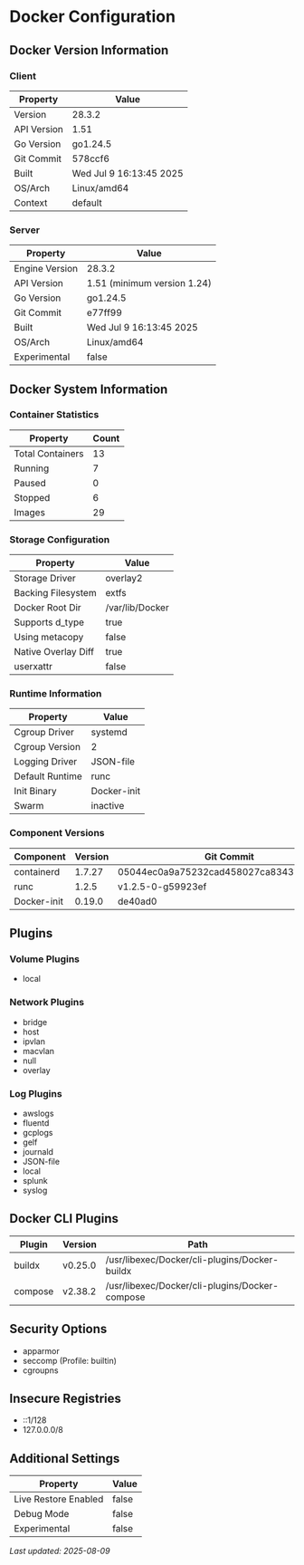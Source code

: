 # Docker Configuration

## Docker Version Information

### Client

| Property | Value |
|----------|-------|
| Version | 28.3.2 |
| API Version | 1.51 |
| Go Version | go1.24.5 |
| Git Commit | 578ccf6 |
| Built | Wed Jul 9 16:13:45 2025 |
| OS/Arch | Linux/amd64 |
| Context | default |

### Server

| Property | Value |
|----------|-------|
| Engine Version | 28.3.2 |
| API Version | 1.51 (minimum version 1.24) |
| Go Version | go1.24.5 |
| Git Commit | e77ff99 |
| Built | Wed Jul 9 16:13:45 2025 |
| OS/Arch | Linux/amd64 |
| Experimental | false |

## Docker System Information

### Container Statistics

| Property | Count |
|----------|-------|
| Total Containers | 13 |
| Running | 7 |
| Paused | 0 |
| Stopped | 6 |
| Images | 29 |

### Storage Configuration

| Property | Value |
|----------|-------|
| Storage Driver | overlay2 |
| Backing Filesystem | extfs |
| Docker Root Dir | /var/lib/Docker |
| Supports d_type | true |
| Using metacopy | false |
| Native Overlay Diff | true |
| userxattr | false |

### Runtime Information

| Property | Value |
|----------|-------|
| Cgroup Driver | systemd |
| Cgroup Version | 2 |
| Logging Driver | JSON-file |
| Default Runtime | runc |
| Init Binary | Docker-init |
| Swarm | inactive |

### Component Versions

| Component | Version | Git Commit |
|-----------|---------|------------|
| containerd | 1.7.27 | 05044ec0a9a75232cad458027ca83437aae3f4da |
| runc | 1.2.5 | v1.2.5-0-g59923ef |
| Docker-init | 0.19.0 | de40ad0 |

## Plugins

### Volume Plugins

- local

### Network Plugins

- bridge
- host
- ipvlan
- macvlan
- null
- overlay

### Log Plugins

- awslogs
- fluentd
- gcplogs
- gelf
- journald
- JSON-file
- local
- splunk
- syslog

## Docker CLI Plugins

| Plugin | Version | Path |
|--------|---------|------|
| buildx | v0.25.0 | /usr/libexec/Docker/cli-plugins/Docker-buildx |
| compose | v2.38.2 | /usr/libexec/Docker/cli-plugins/Docker-compose |

## Security Options

- apparmor
- seccomp (Profile: builtin)
- cgroupns

## Insecure Registries

- ::1/128
- 127.0.0.0/8

## Additional Settings

| Property | Value |
|----------|-------|
| Live Restore Enabled | false |
| Debug Mode | false |
| Experimental | false |

_Last updated: 2025-08-09_
